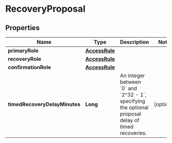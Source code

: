 

# RecoveryProposal


## Properties

| Name | Type | Description | Notes |
|------------ | ------------- | ------------- | -------------|
|**primaryRole** | [**AccessRule**](AccessRule.md) |  |  |
|**recoveryRole** | [**AccessRule**](AccessRule.md) |  |  |
|**confirmationRole** | [**AccessRule**](AccessRule.md) |  |  |
|**timedRecoveryDelayMinutes** | **Long** | An integer between &#x60;0&#x60; and &#x60;2^32 - 1&#x60;, specifying the optional proposal delay of timed recoveries.  |  [optional] |



